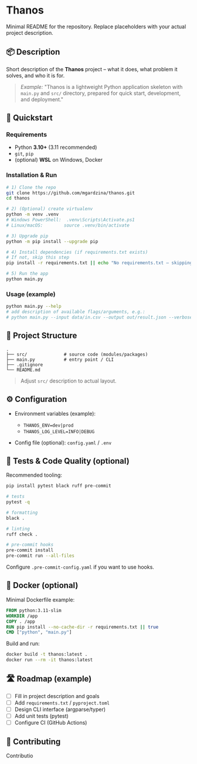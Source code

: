 # Thanos

Minimal README for the repository. Replace placeholders with your actual project description.

## 📦 Description

Short description of the **Thanos** project – what it does, what problem it solves, and who it is for.

> *Example:* "Thanos is a lightweight Python application skeleton with `main.py` and `src/` directory, prepared for quick start, development, and deployment."

## 🚀 Quickstart

### Requirements

* Python **3.10+** (3.11 recommended)
* `git`, `pip`
* (optional) **WSL** on Windows, Docker

### Installation & Run

```bash
# 1) Clone the repo
git clone https://github.com/mgardzina/thanos.git
cd thanos

# 2) (Optional) create virtualenv
python -m venv .venv
# Windows PowerShell:  .venv\Scripts\Activate.ps1
# Linux/macOS:        source .venv/bin/activate

# 3) Upgrade pip
python -m pip install --upgrade pip

# 4) Install dependencies (if requirements.txt exists)
# If not, skip this step
pip install -r requirements.txt || echo "No requirements.txt – skipping"

# 5) Run the app
python main.py
```

### Usage (example)

```bash
python main.py --help
# add description of available flags/arguments, e.g.:
# python main.py --input data/in.csv --output out/result.json --verbose
```

## 🧭 Project Structure

```
.
├── src/              # source code (modules/packages)
├── main.py           # entry point / CLI
├── .gitignore
└── README.md
```

> Adjust `src/` description to actual layout.

## ⚙️ Configuration

* Environment variables (example):

  * `THANOS_ENV=dev|prod`
  * `THANOS_LOG_LEVEL=INFO|DEBUG`
* Config file (optional): `config.yaml` / `.env`

## 🧪 Tests & Code Quality (optional)

Recommended tooling:

```bash
pip install pytest black ruff pre-commit

# tests
pytest -q

# formatting
black .

# linting
ruff check .

# pre-commit hooks
pre-commit install
pre-commit run --all-files
```

Configure `.pre-commit-config.yaml` if you want to use hooks.

## 🐳 Docker (optional)

Minimal Dockerfile example:

```dockerfile
FROM python:3.11-slim
WORKDIR /app
COPY . /app
RUN pip install --no-cache-dir -r requirements.txt || true
CMD ["python", "main.py"]
```

Build and run:

```bash
docker build -t thanos:latest .
docker run --rm -it thanos:latest
```

## 🛣️ Roadmap (example)

* [ ] Fill in project description and goals
* [ ] Add `requirements.txt` / `pyproject.toml`
* [ ] Design CLI interface (argparse/typer)
* [ ] Add unit tests (pytest)
* [ ] Configure CI (GitHub Actions)

## 🤝 Contributing

Contributio
